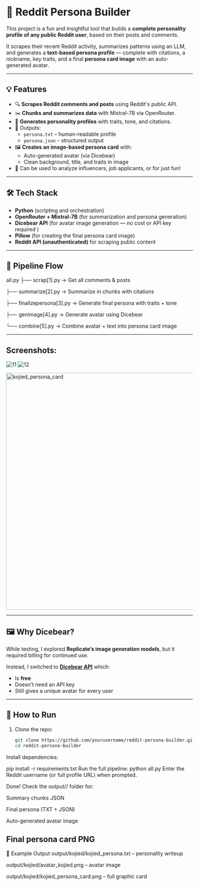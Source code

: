 # 🧠 Reddit Persona Builder

This project is a fun and insightful tool that builds a **complete personality profile of any public Reddit user**, based on their posts and comments.

It scrapes their recent Reddit activity, summarizes patterns using an LLM, and generates a **text-based persona profile** — complete with citations, a nickname, key traits, and a final **persona card image** with an auto-generated avatar.

---

## 💡 Features

- 🔍 **Scrapes Reddit comments and posts** using Reddit's public API.
- ✂️ **Chunks and summarizes data** with Mistral-7B via OpenRouter.
- 🧠 **Generates personality profiles** with traits, tone, and citations.
- 🧾 Outputs:
  - `persona.txt` – human-readable profile
  - `persona.json` – structured output
- 🖼️ **Creates an image-based persona card** with:
  - Auto-generated avatar (via Dicebear)
  - Clean background, title, and traits in image
- 🧪 Can be used to analyze influencers, job applicants, or for just fun!

---

## 🛠️ Tech Stack

- **Python** (scripting and orchestration)
- **OpenRouter + Mistral-7B** (for summarization and persona generation)
- **Dicebear API** (for avatar image generation — no cost or API key required )
- **Pillow** (for creating the final persona card image)
- **Reddit API (unauthenticated)** for scraping public content

---

## 🔄 Pipeline Flow

all.py
├── scrap[1].py → Get all comments & posts

├── summarize[2].py → Summarize in chunks with citations

├── finalizepersona[3].py → Generate final persona with traits + tone

├── genimage[4].py → Generate avatar using Dicebear

└── combine[5].py → Combine avatar + text into persona card image



---
## Screenshots:
![11](https://github.com/user-attachments/assets/6a517e06-8ddc-49b0-8647-143b210b909e)
![12](https://github.com/user-attachments/assets/8ab132e7-7ba1-44c8-b20b-1c559ba0e4d3)

<img width="1024" height="640" alt="kojied_persona_card" src="https://github.com/user-attachments/assets/744d2ed5-9b5a-44d0-b756-e19aa817f9a5" />


---

## 🖼️ Why Dicebear?

While testing,  I explored **Replicate’s image generation models**, but it required billing for continued use.

Instead, I switched to [**Dicebear API**](https://www.dicebear.com/) which:
- Is **free**
- Doesn’t need an API key
- Still gives a unique avatar for every user

---

## 🚀 How to Run

1. Clone the repo:
   ```bash
   git clone https://github.com/yourusername/reddit-persona-builder.git
   cd reddit-persona-builder
Install dependencies:

pip install -r requirements.txt
Run the full pipeline:
python all.py
Enter the Reddit username (or full profile URL) when prompted.

Done! Check the output/<username>/ folder for:

Summary chunks JSON

Final persona (TXT + JSON)

Auto-generated avatar image

Final persona card PNG
---
📝 Example Output
output/kojied/kojied_persona.txt – personality writeup

output/kojied/avatar_kojied.png – avatar image

output/kojied/kojied_persona_card.png – full graphic card

